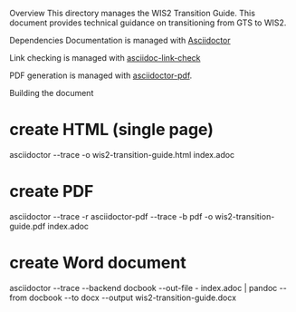 Overview
This directory manages the WIS2 Transition Guide. This document provides technical guidance on transitioning from GTS to WIS2.

Dependencies
Documentation is managed with [Asciidoctor](https://asciidoctor.org)

Link checking is managed with [asciidoc-link-check](https://www.npmjs.com/package/asciidoc-link-check)

PDF generation is managed with [asciidoctor-pdf](https://www.npmjs.com/package/asciidoctor-pdf).

Building the document
# create HTML (single page)
asciidoctor --trace -o wis2-transition-guide.html index.adoc
# create PDF
asciidoctor --trace -r asciidoctor-pdf --trace -b pdf -o wis2-transition-guide.pdf index.adoc
# create Word document
asciidoctor --trace --backend docbook --out-file - index.adoc | pandoc --from docbook --to docx --output wis2-transition-guide.docx

